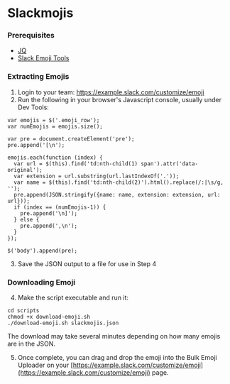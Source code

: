 # Slackmojis

### Prerequisites
- [JQ](https://stedolan.github.io/jq/)
- [Slack Emoji Tools](https://chrome.google.com/webstore/detail/slack-emoji-tools/anchoacphlfbdomdlomnbbfhcmcdmjej)
 
### Extracting Emojis

1. Login to your team: https://example.slack.com/customize/emoji
2. Run the following in your browser's Javascript console, usually under Dev Tools:

```
var emojis = $('.emoji_row');
var numEmojis = emojis.size();

var pre = document.createElement('pre');
pre.append('[\n');

emojis.each(function (index) {
  var url = $(this).find('td:nth-child(1) span').attr('data-original');
  var extension = url.substring(url.lastIndexOf('.'));
  var name = $(this).find('td:nth-child(2)').html().replace(/:|\s/g, '');
  pre.append(JSON.stringify({name: name, extension: extension, url: url}));
  if (index == (numEmojis-1)) {
    pre.append('\n]');
  } else {
    pre.append(',\n');
  }
});

$('body').append(pre);
```

3. Save the JSON output to a file for use in Step 4

### Downloading Emoji

4. Make the script executable and run it:
```
cd scripts
chmod +x download-emoji.sh
./download-emoji.sh slackmojis.json
```

The download may take several minutes depending on how many emojis are in the JSON. 

5. Once complete, you can drag and drop the emoji into the Bulk Emoji Uploader on your [https://example.slack.com/customize/emoji](https://example.slack.com/customize/emoji) page.